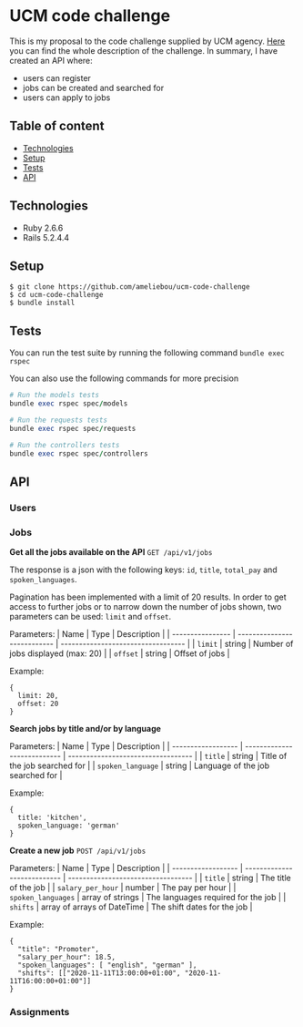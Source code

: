 # UCM code challenge

This is my proposal to the code challenge supplied by UCM agency.
[Here](https://docs.google.com/document/d/11HfJX4YIzdb7UY5oDgi8toa4JObmtuNPNojY8vnEDAM/view) you can find the whole description of the challenge.
In summary, I have created an API where:
* users can register
* jobs can be created and searched for
* users can apply to jobs

## Table of content
* [Technologies](#technologies)
* [Setup](#setup)
* [Tests](#test)
* [API](#api)

## Technologies
* Ruby 2.6.6
* Rails 5.2.4.4

## Setup
```
$ git clone https://github.com/ameliebou/ucm-code-challenge
$ cd ucm-code-challenge
$ bundle install
```

## Tests
You can run the test suite by running the following command
`bundle exec rspec`

You can also use the following commands for more precision
```ruby
# Run the models tests
bundle exec rspec spec/models

# Run the requests tests
bundle exec rspec spec/requests

# Run the controllers tests
bundle exec rspec spec/controllers
```

## API

### Users

### Jobs
**Get all the jobs available on the API**
`GET /api/v1/jobs`

The response is a json with the following keys: `id`, `title`, `total_pay` and `spoken_languages`.

Pagination has been implemented with a limit of 20 results. In order to get access to further jobs or to narrow down the number of jobs shown, two parameters can be used: `limit` and `offset`.

Parameters:
| Name             | Type                        | Description                        |
| ---------------- | --------------------------- | ---------------------------------- |
| `limit`          | string                      | Number of jobs displayed (max: 20) |
| `offset`         | string                      | Offset of jobs                     |

Example:
```
{
  limit: 20,
  offset: 20
}
```

**Search jobs by title and/or by language**

Parameters:
| Name               | Type                        | Description                        |
| ------------------ | --------------------------- | ---------------------------------- |
| `title`            | string                      | Title of the job searched for      |
| `spoken_language`  | string                      | Language of the job searched for   |

Example:
```
{
  title: 'kitchen',
  spoken_language: 'german'
}
```

**Create a new job**
`POST /api/v1/jobs`

Parameters:
| Name               | Type                        | Description                        |
| ------------------ | --------------------------- | ---------------------------------- |
| `title`            | string                      | The title of the job               |
| `salary_per_hour`  | number                      | The pay per hour                   |
| `spoken_languages` | array of strings            | The languages required for the job |
| `shifts`           | array of arrays of DateTime | The shift dates for the job        |

Example:
```
{
  "title": "Promoter",
  "salary_per_hour": 18.5,
  "spoken_languages": [ "english", "german" ],
  "shifts": [["2020-11-11T13:00:00+01:00", "2020-11-11T16:00:00+01:00"]]
}
```

### Assignments
